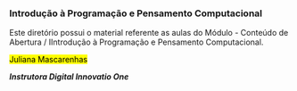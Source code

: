 ### Introdução à Programação e Pensamento Computacional

Este diretório possui o material referente as aulas do Módulo - Conteúdo de Abertura / IIntrodução à Programação e Pensamento Computacional.









<mark>Juliana Mascarenhas</mark>

***Instrutora* *Digital Innovatio One***


